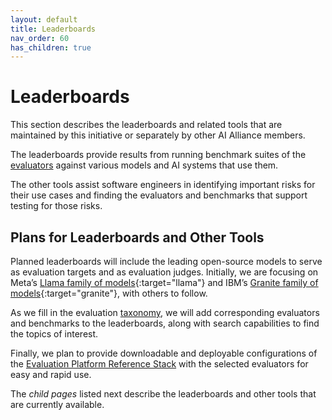 ```yaml
---
layout: default
title: Leaderboards
nav_order: 60
has_children: true
---
```


# Leaderboards

This section describes the leaderboards and related tools that are maintained by this initiative or separately by other AI Alliance members.

The leaderboards provide results from running benchmark suites of the [evaluators]({{site.baseurl}}/evaluators/evaluators) against various models and AI systems that use them. 

The other tools assist software engineers in identifying important risks for their use cases and finding the evaluators and benchmarks that support testing for those risks.

## Plans for Leaderboards and Other Tools

Planned leaderboards will include the leading open-source models to serve as evaluation targets and as evaluation judges. Initially, we are focusing on Meta’s [Llama family of models](https://www.llama.com){:target="llama"} and IBM’s [Granite family of models](https://www.ibm.com/granite){:target="granite"}, with others to follow.  

As we fill in the evaluation [taxonomy]({{site.baseurl}}/taxonomy/taxonomy), we will add corresponding evaluators and benchmarks to the leaderboards, along with search capabilities to find the topics of interest.

Finally, we plan to provide downloadable and deployable configurations of the [Evaluation Platform Reference Stack]({{site.baseurl}}/ref-stack/ref-stack) with the selected evaluators for easy and rapid use.

The _child pages_ listed next describe the leaderboards and other tools that are currently available.